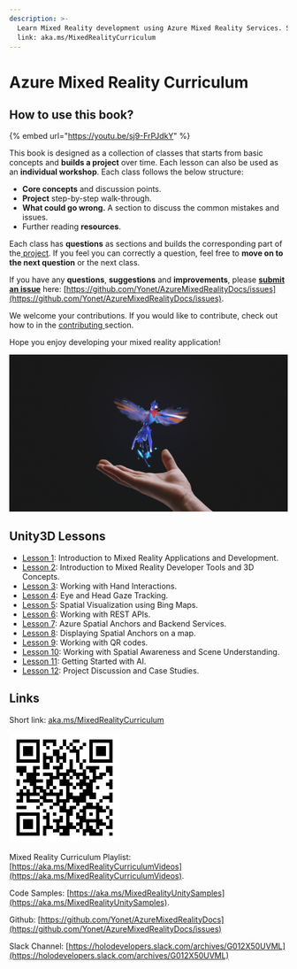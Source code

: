 ```yaml
---
description: >-
  Learn Mixed Reality development using Azure Mixed Reality Services. Short
  link: aka.ms/MixedRealityCurriculum
---
```


# Azure Mixed Reality Curriculum

## How to use this book?

{% embed url="https://youtu.be/sj9-FrPJdkY" %}



This book is designed as a collection of classes that starts from basic concepts and **builds a project** over time. Each lesson can also be used as an **individual workshop**. Each class follows the below structure:

* **Core concepts** and discussion points.
* **Project** step-by-step walk-through.
* **What could go wrong.** A section to discuss the common mistakes and issues.
* Further reading **resources**.

Each class has **questions** as sections and builds the corresponding part of the[ project](https://github.com/Yonet/MixedRealityUnitySamples). If you feel you can correctly a question, feel free to **move on to the next question** or the next class. 

If you have any **questions**, **suggestions** and **improvements**, please [**submit an issue**](https://help.github.com/en/github/managing-your-work-on-github/creating-an-issue) here: [https://github.com/Yonet/AzureMixedRealityDocs/issues](https://github.com/Yonet/AzureMixedRealityDocs/issues).

We welcome your contributions. If you would like to contribute, check out how to in the [contributing ](how-to-contribute.md)section.

Hope you enjoy developing your mixed reality application!

![](.gitbook/assets/hummingbird.png)

## Unity3D Lessons

* [Lesson 1](lessons/lesson1/): Introduction to Mixed Reality Applications and Development.
* [Lesson 2](lessons/lesson-2/): Introduction to Mixed Reality Developer Tools and 3D Concepts.
* [Lesson 3](lessons/lesson-3/): Working with Hand Interactions.
* [Lesson 4](lessons/lesson-4/): Eye and Head Gaze Tracking.
* [Lesson 5](lessons/lesson-5/): Spatial Visualization using Bing Maps.
* [Lesson 6](lessons/lesson-6/): Working with REST APIs.
* [Lesson 7](lessons/lesson-7/): Azure Spatial Anchors and Backend Services.
* [Lesson 8](lessons/): Displaying Spatial Anchors on a map.
* [Lesson 9](lessons/): Working with QR codes.
* [Lesson 10](lessons/lesson-11.md): Working with Spatial Awareness and Scene Understanding.
* [Lesson 11](lessons/lesson-10/): Getting Started with AI.
* [Lesson 12](lessons/lesson-12/): Project Discussion and Case Studies.

## Links

Short link: [aka.ms/MixedRealityCurriculum](./)

![Curriculum Link QR Code](.gitbook/assets/curriculum.png)

Mixed Reality Curriculum Playlist: [https://aka.ms/MixedRealityCurriculumVideos](https://aka.ms/MixedRealityCurriculumVideos).

Code Samples: [https://aka.ms/MixedRealityUnitySamples](https://aka.ms/MixedRealityUnitySamples).

Github: [https://github.com/Yonet/AzureMixedRealityDocs](https://github.com/Yonet/AzureMixedRealityDocs/issues)

Slack Channel: [https://holodevelopers.slack.com/archives/G012X50UVML](https://holodevelopers.slack.com/archives/G012X50UVML)

